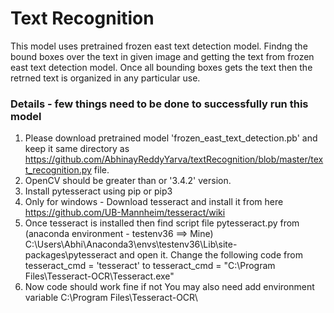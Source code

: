 # Text Recognition
This model uses pretrained frozen east text detection model. Findng the bound boxes over the text in given image and getting the text from frozen east text detection model. Once all bounding boxes gets the text then the retrned text is organized in any particular use.

### Details - few things need to be done to successfully run this model
1. Please download pretrained model 'frozen_east_text_detection.pb' and keep it same directory as https://github.com/AbhinayReddyYarva/textRecognition/blob/master/text_recognition.py file. 
2. OpenCV should be greater than or '3.4.2' version.
3. Install pytesseract using pip or pip3
4. Only for windows - Download tesseract and install it from here https://github.com/UB-Mannheim/tesseract/wiki
5. Once tesseract is installed then find script file pytesseract.py from (anaconda environment - testenv36 ==> Mine) C:\Users\Abhi\Anaconda3\envs\testenv36\Lib\site-packages\pytesseract and open it. Change the following code from tesseract_cmd = 'tesseract' to tesseract_cmd = "C:\Program Files\Tesseract-OCR\Tesseract.exe"
6. Now code should work fine if not You may also need add environment variable C:\Program Files\Tesseract-OCR\

